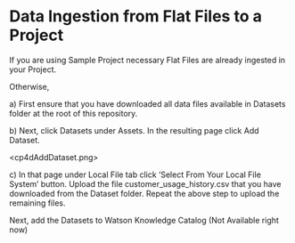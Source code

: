 # Data Ingestion from Flat Files to a Project

If you are using Sample Project necessary Flat Files are already ingested in your Project.

Otherwise, 

a) First ensure that you have downloaded all data files available in Datasets folder at the root of this repository.

b) Next, click Datasets under Assets. In the resulting page click Add Dataset. 

<cp4dAddDataset.png>

c) In that page under Local File tab click ‘Select From Your Local File System’ button. Upload the file customer_usage_history.csv that you have downloaded from the Dataset folder. Repeat the above step to upload the remaining files.

Next, add the Datasets to Watson Knowledge Catalog (Not Available right now)


